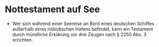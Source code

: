 # Nottestament auf See

- Wer sich während einer Seereise an Bord eines deutschen Schiffes außerhalb eines inländischen Hafens befindet, kann ein Testament durch mündliche Erklärung vor drei Zeugen nach § 2250 Abs. 3 errichten.


